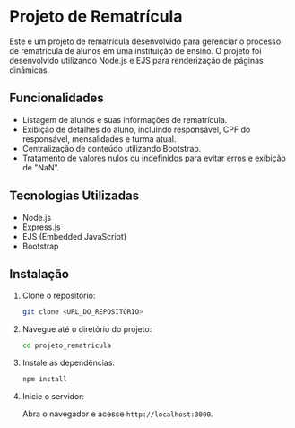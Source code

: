 # Projeto de Rematrícula

Este é um projeto de rematrícula desenvolvido para gerenciar o processo de rematrícula de alunos em uma instituição de ensino. O projeto foi desenvolvido utilizando Node.js e EJS para renderização de páginas dinâmicas.

## Funcionalidades

- Listagem de alunos e suas informações de rematrícula.
- Exibição de detalhes do aluno, incluindo responsável, CPF do responsável, mensalidades e turma atual.
- Centralização de conteúdo utilizando Bootstrap.
- Tratamento de valores nulos ou indefinidos para evitar erros e exibição de "NaN".

## Tecnologias Utilizadas

- Node.js
- Express.js
- EJS (Embedded JavaScript)
- Bootstrap

## Instalação

1. Clone o repositório:

    ```bash
    git clone <URL_DO_REPOSITÓRIO>
    ```

2. Navegue até o diretório do projeto:

    ```bash
    cd projeto_rematricula
    ```

3. Instale as dependências:

    ```bash
    npm install
    ```

4. Inicie o servidor:

    Abra o navegador e acesse `http://localhost:3000`.

